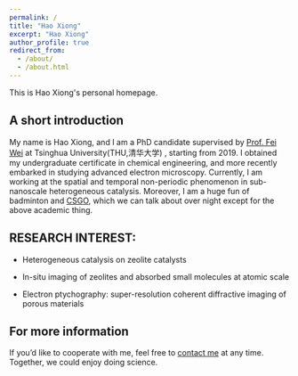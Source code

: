 ```yaml
---
permalink: /
title: "Hao Xiong"
excerpt: "Hao Xiong"
author_profile: true
redirect_from: 
  - /about/
  - /about.html
---
```


This is Hao Xiong's personal homepage.

## A short introduction 

My name is Hao Xiong, and I am a PhD candidate supervised by [Prof. Fei Wei](https://www.chemeng.tsinghua.edu.cn/info/1094/2395.htm)  at Tsinghua University(THU,清华大学) , starting from 2019. I obtained my undergraduate certificate in chemical engineering, and more recently embarked in studying advanced electron microscopy.  Currently, I am working at the spatial and temporal non-periodic phenomenon in sub-nanoscale heterogeneous catalysis. Moreover, I am a huge fun of badminton and [CSGO](https://csgo.com/), which we can talk about over night except for the above academic thing.



## RESEARCH INTEREST:

- Heterogeneous catalysis on zeolite catalysts

- In-situ  imaging of zeolites and absorbed small molecules at atomic scale

- Electron ptychography: super-resolution coherent diffractive imaging of porous materials


For more information
------
If you’d like to cooperate with me, feel free to [contact me](xiongh19@mails.tsinghua.edu.cn) at any time. Together, we could enjoy doing science. 
